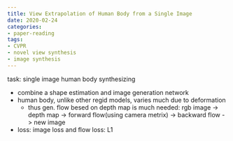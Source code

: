 ```yaml
---
title: View Extrapolation of Human Body from a Single Image
date: 2020-02-24
categories:
- paper-reading
tags:
- CVPR
- novel view synthesis
- image synthesis
---
```


task: single image human body synthesizing
- combine a shape estimation and image generation network
- human body, unlike other regid models, varies much due to deformation
    - thus gen. flow besed on depth map is much needed: rgb image -> depth map -> forward flow(using camera metrix) -> backward flow -> new image
- loss: image loss and flow loss: L1
